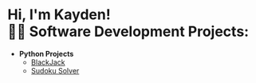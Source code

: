 <h1>Hi, I'm Kayden! <br/><a 

<h2>👨‍💻 Software Development Projects:</h2>

- <b>Python Projects</b>
  - [BlackJack](https://github.com/KaydenVandecaveye/BlackJackGame)
  - [Sudoku Solver](https://github.com/KaydenVandecaveye/BlackJackGame)
  



